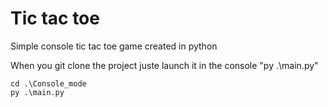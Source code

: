 # Tic tac toe

Simple console tic tac toe game created in python

When you git clone the project juste launch it in the console "py .\main.py"



```git clone "https..." 
cd .\Console_mode
py .\main.py

